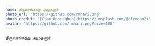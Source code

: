 ```yaml
---
name: திருவரங்கத்து அமுதனார்
photo_url: 'https://github.com/rmhari.png'
photo_credit: '[Clem Onojeghuo](https://unsplash.com/@clemono2)'
avatar: 'https://github.com/rmhari.png?size=100'
---
```



திருவரங்கத்து அமுதனார்